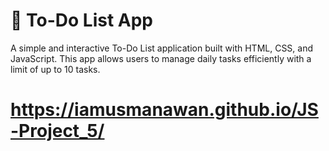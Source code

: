 # 📝 To-Do List App

A simple and interactive To-Do List application built with HTML, CSS, and JavaScript. This app allows users to manage daily tasks efficiently with a limit of up to 10 tasks.

# https://iamusmanawan.github.io/JS-Project_5/
